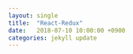 ```yaml
---
layout: single
title:  "React-Redux"
date:   2018-07-10 10:00:00 +0900
categories: jekyll update
---
```

